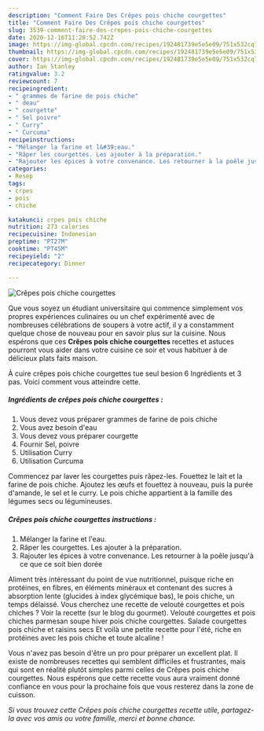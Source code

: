 ```yaml
---
description: "Comment Faire Des Crêpes pois chiche courgettes"
title: "Comment Faire Des Crêpes pois chiche courgettes"
slug: 3539-comment-faire-des-crepes-pois-chiche-courgettes
date: 2020-12-16T11:28:52.742Z
image: https://img-global.cpcdn.com/recipes/192481739e5e5e09/751x532cq70/crepes-pois-chiche-courgettes-photo-principale-de-la-recette.jpg
thumbnail: https://img-global.cpcdn.com/recipes/192481739e5e5e09/751x532cq70/crepes-pois-chiche-courgettes-photo-principale-de-la-recette.jpg
cover: https://img-global.cpcdn.com/recipes/192481739e5e5e09/751x532cq70/crepes-pois-chiche-courgettes-photo-principale-de-la-recette.jpg
author: Ian Stanley
ratingvalue: 3.2
reviewcount: 7
recipeingredient:
- " grammes de farine de pois chiche"
- " deau"
- " courgette"
- " Sel poivre"
- " Curry"
- " Curcuma"
recipeinstructions:
- "Mélanger la farine et l&#39;eau."
- "Râper les courgettes. Les ajouter à la préparation."
- "Rajouter les épices à votre convenance. Les retourner à la poêle jusqu&#39;à ce que ce soit bien dorée"
categories:
- Resep
tags:
- crpes
- pois
- chiche

katakunci: crpes pois chiche 
nutrition: 273 calories
recipecuisine: Indonesian
preptime: "PT27M"
cooktime: "PT45M"
recipeyield: "2"
recipecategory: Dinner

---
```



![Crêpes pois chiche courgettes](https://img-global.cpcdn.com/recipes/192481739e5e5e09/751x532cq70/crepes-pois-chiche-courgettes-photo-principale-de-la-recette.jpg)

Que vous soyez un étudiant universitaire qui commence simplement vos propres expériences culinaires ou un chef expérimenté avec de nombreuses célébrations de soupers à votre actif, il y a constamment quelque chose de nouveau pour en savoir plus sur la cuisine. Nous espérons que ces <strong> Crêpes pois chiche courgettes </strong> recettes et astuces pourront vous aider dans votre cuisine ce soir et vous habituer à de délicieux plats faits maison.

<!--inarticleads1-->

À cuire crêpes pois chiche courgettes tue seul besion 6 Ingrédients et 3 pas. Voici comment vous atteindre cette.

##### Ingrédients de crêpes pois chiche courgettes :

1. Vous devez vous préparer  grammes de farine de pois chiche
1. Vous avez besoin  d&#39;eau
1. Vous devez vous préparer  courgette
1. Fournir  Sel, poivre
1. Utilisation  Curry
1. Utilisation  Curcuma


Commencez par laver les courgettes puis râpez-les. Fouettez le lait et la farine de pois chiche. Ajoutez les œufs et fouettez à nouveau, puis la purée d&#39;amande, le sel et le curry. Le pois chiche appartient à la famille des légumes secs ou légumineuses. 

<!--inarticleads2-->

##### Crêpes pois chiche courgettes instructions :

1. Mélanger la farine et l&#39;eau.
1. Râper les courgettes. Les ajouter à la préparation.
1. Rajouter les épices à votre convenance. Les retourner à la poêle jusqu&#39;à ce que ce soit bien dorée


Aliment très intéressant du point de vue nutritionnel, puisque riche en protéines, en fibres, en éléments minéraux et contenant des sucres à absorption lente (glucides à index glycémique bas), le pois chiche, un temps délaissé. Vous cherchez une recette de velouté courgettes et pois chiches ? Voir la recette (sur le blog du gourmet). Velouté courgettes et pois chiches parmesan soupe hiver pois chiche courgettes. Salade courgettes pois chiche et raisins secs Et voilà une petite recette pour l&#39;été, riche en protéines avec les pois chiche et toute alcaline ! 

<!--inarticleads1-->

<p>
Vous n'avez pas besoin d'être un pro pour préparer un excellent plat. Il existe de nombreuses recettes qui semblent difficiles et frustrantes, mais qui sont en réalité plutôt simples parmi celles de Crêpes pois chiche courgettes. Nous espérons que cette recette vous aura vraiment donné confiance en vous pour la prochaine fois que vous resterez dans la zone de cuisson.
</p>

<p>
<i>Si vous trouvez cette Crêpes pois chiche courgettes recette utile, partagez-la avec vos amis ou votre famille, merci et bonne chance.</i>
</p>
